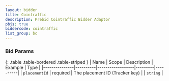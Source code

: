 ```yaml
---
layout: bidder
title: Cointraffic
description: Prebid Cointraffic Bidder Adaptor
pbjs: true
biddercode: cointraffic
list_group: bc
---
```



### Bid Params

{: .table .table-bordered .table-striped }
| Name          | Scope    | Description      | Example | Type     |
|---------------|----------|------------------|---------|----------|
| `placementId` | required | The placement ID (Tracker key) |         | `string` |
